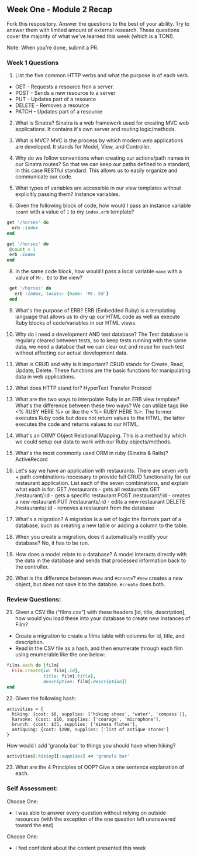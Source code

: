 ## Week One - Module 2 Recap

Fork this respository. Answer the questions to the best of your ability. Try to answer them with limited amount of external research. These questions cover the majority of what we've learned this week (which is a TON!). 

Note: When you're done, submit a PR. 

### Week 1 Questions

1. List the five common HTTP verbs and what the purpose is of each verb.
* GET - Requests a resource fron a server.
* POST - Sends a new resource to a server
* PUT - Updates part of a resource
* DELETE - Removes a resource
* PATCH - Updates part of a resource

2. What is Sinatra?
Sinatra is a web framework used for creating MVC web applications. It contains it's own server and routing logic/methods.

4. What is MVC?
MVC is the process by which modern web applications are developed. It stands for Model, View, and Controller.

5. Why do we follow conventions when creating our actions/path names in our Sinatra routes?
So that we can keep our paths defined to a standard, in this case RESTful standard. This allows us to easily organize and communicate our code.

6. What types of variables are accessible in our view templates without explicitly passing them?
Instance variables.

7. Given the following block of code, how would I pass an instance variable `count` with a value of `1` to my `index.erb` template?
  
  ```ruby
  get '/horses' do
    erb :index
  end
  ```

   ```ruby
  get '/horses' do
    @count = 1
    erb :index
  end
  ```


8. In the same code block, how would I pass a local variable `name` with a value of `Mr. Ed` to the view?
 ```ruby
  get '/horses' do
    erb :index, locals: {name: 'Mr. Ed'}
  end
  ```
9. What's the purpose of ERB?
ERB (Embedded Ruby) is a templating language that allows us to dry up our HTML code as well as execute Ruby blocks of code/variables in our HTML views.

10. Why do I need a development AND test database?
The Test database is regulary cleared between tests, so to keep tests running with the same data, we need a databse that we can clear out and reuse for each test without affecting our actual development data.

11. What is CRUD and why is it important?
CRUD stands for Create, Read, Update, Delete. These functions are the basic functions for manipulating data in web applications.

12. What does HTTP stand for?
HyperText Transfer Protocol

13. What are the two ways to interpolate Ruby in an ERB view template? What's the difference between these two ways?
We can utilize tags like <% RUBY HERE %> or like the <%= RUBY HERE %>. The former executes Ruby code but does not return values to the HTML, the latter executes the code and returns values to our HTML.

14. What's an ORM?
Object Relational Mapping. This is a method by which we could setup our data to work with our Ruby objects/methods.

15. What's the most commonly used ORM in ruby (Sinatra & Rails)?
ActiveRecord

16. Let's say we have an application with restaurants. There are seven verb + path combinations necessary to provide full CRUD functionality for our restaurant application. List each of the seven combinations, and explain what each is for.
GET /restaurants - gets all restaurants
GET /restaurant/:id - gets a specific restaurant
POST /restaurant/:id - creates a new restaurant
PUT /restaurants/:id - edits a new restaurant
DELETE /restaurants/:id - removes a restaurant from the database


17. What's a migration?
A migration is a set of logic the formats part of a database, such as creating a new table or adding a column to the table.

18. When you create a migration, does it automatically modify your database?
No, it has to be run.

19. How does a model relate to a database?
A model interacts directly with the data in the database and sends that processed information back to the controller.

20. What is the difference between `#new` and `#create`?
`#new` creates a new object, but does not save it to the databse. `#create` does both.

### Review Questions:  
21. Given a CSV file (“films.csv”) with these headers [id, title, description], how would you load these into your database to create new instances of Film?
* Create a migration to create a films table with columns for id, title, and description.
* Read in the CSV file as a hash, and then enumerate through each film using enumerable like the one below:
```ruby
films.each do |film|
  Film.create(id: film[:id],
              title: film[:title],
              description: film[:description])
end
```
22. Given the following hash:
```
activities = {
  hiking: {cost: $0, supplies: ['hiking shoes', 'water', 'compass']},
  karaoke: {cost: $10, supplies: ['courage', 'microphone'],
  brunch: {cost: $35, supplies: ['mimosa flutes'],
  antiquing: {cost: $200, supplies: ['list of antique stores'] 
}
```
How would I add 'granola bar' to things you should have when hiking?

```ruby
activities[:hiking][:supplies] << 'granola bar'
```
23. What are the 4 Principles of OOP? Give a one sentence explanation of each.


### Self Assessment:
Choose One:
* I was able to answer every question without relying on outside resources (with the exception of the one question left unanswered toward the end)

Choose One:
* I feel confident about the content presented this week
